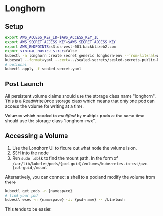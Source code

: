 # Longhorn

## Setup

```bash
export AWS_ACCESS_KEY_ID=$AWS_ACCESS_KEY_ID
export AWS_SECRET_ACCESS_KEY=$AWS_SECRET_ACCESS_KEY
export AWS_ENDPOINTS=s3.us-west-001.backblazeb2.com
export VIRTUAL_HOSTED_STYLE=false
kubectl -n longhorn create secret generic longhorn-env --from-literal=AWS_ACCESS_KEY_ID=$AWS_ACCESS_KEY_ID --from-literal=AWS_SECRET_ACCESS_KEY=$AWS_SECRET_ACCESS_KEY --from-literal=AWS_ENDPOINTS=$AWS_ENDPOINTS --from-literal=VIRTUAL_HOSTED_STYLE=$VIRTUAL_HOSTED_STYLE --dry-run=client -o yaml > secret.yaml
kubeseal --format=yaml --cert=../sealed-secrets/sealed-secrets-public-key.pem < secret.yaml > sealed-secret.yaml
# optional
kubectl apply -f sealed-secret.yaml
```

## Post Launch

All persistent volume claims should use the storage class name "longhorn".
This is a ReadWriteOnce storage class which means that only one pod can
access the volume for writing at a time.

Volumes which needed to *modified* by multiple pods at the same time should use the
storage class "longhorn-rwx".

## Accessing a Volume

1. Use the Longhorn UI to figure out what node the volume is on.
2. SSH into the node.
3. Run `sudo lsblk` to find the mount path. In the form of `/var/lib/kubelet/pods/{pod-guid}/volumes/kubernetes.io~csi/pvc-{vol-guid}/mount`

Alternatively, you can connect a shell to a pod and modify the volume from there:

```bash
kubectl get pods -n {namespace}
# find your pod
kubectl exec -n {namespace} -it {pod-name} -- /bin/bash
```

This tends to be easier.
